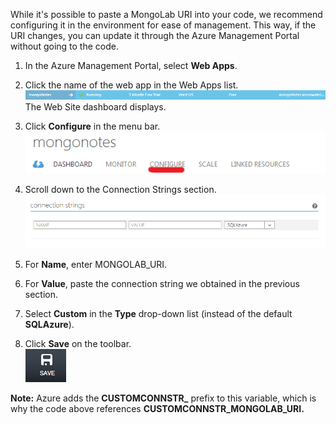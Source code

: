While it's possible to paste a MongoLab URI into your code, we recommend configuring it in the environment for ease of management. This way, if the URI changes, you can update it through the Azure Management Portal without going to the code.


1. In the Azure Management Portal, select **Web Apps**.
1. Click the name of the web app in the Web Apps list.
![WebAppEntry][entry-website]  
The Web Site dashboard displays.

1. Click **Configure** in the menu bar.  
![WebAppDashboardConfig][focus-mongolab-websitedashboard-config]

1. Scroll down to the Connection Strings section.  
![WebAppConnectionStrings][focus-mongolab-websiteconnectionstring]

1. For **Name**, enter MONGOLAB_URI.
1. For **Value**, paste the connection string we obtained in the previous section.
1. Select **Custom** in the **Type** drop-down list (instead of the default **SQLAzure**).
1. Click **Save** on the toolbar.  
![SaveWebApp][button-website-save]

**Note:** Azure adds the **CUSTOMCONNSTR_** prefix to this variable, which is why the code above references **CUSTOMCONNSTR_MONGOLAB_URI.**

[entry-website]: ./media/howto-save-connectioninfo-mongolab/entry-website.png
[focus-mongolab-websitedashboard-config]: ./media/howto-save-connectioninfo-mongolab/focus-mongolab-websitedashboard-config.png
[focus-mongolab-websiteconnectionstring]: ./media/howto-save-connectioninfo-mongolab/focus-mongolab-websiteconnectionstring.png
[button-website-save]: ./media/howto-save-connectioninfo-mongolab/button-website-save.png
